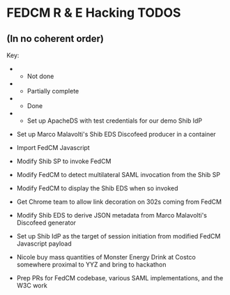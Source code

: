# FEDCM R & E Hacking TODOS

## (In no coherent order)

Key:

 - - Not done
 - * Partially complete
 - + Done

- * Set up ApacheDS with test credentials for our demo Shib IdP
- Set up Marco Malavolti's Shib EDS Discofeed producer in a container
- Import FedCM Javascript
- Modify Shib SP to invoke FedCM
- Modify FedCM to detect multilateral SAML invocation from the Shib SP
- Modify FedCM to display the Shib EDS when so invoked
- Get Chrome team to allow link decoration on 302s coming from FedCM
- Modify Shib EDS to derive JSON metadata from Marco Malavolti's Discofeed generator
- Set up Shib IdP as the target of session initiation from modified FedCM Javascript payload
- Nicole buy mass quantities of Monster Energy Drink at Costco somewhere proximal to YYZ and bring to hackathon
- Prep PRs for FedCM codebase, various SAML implementations, and the W3C work

